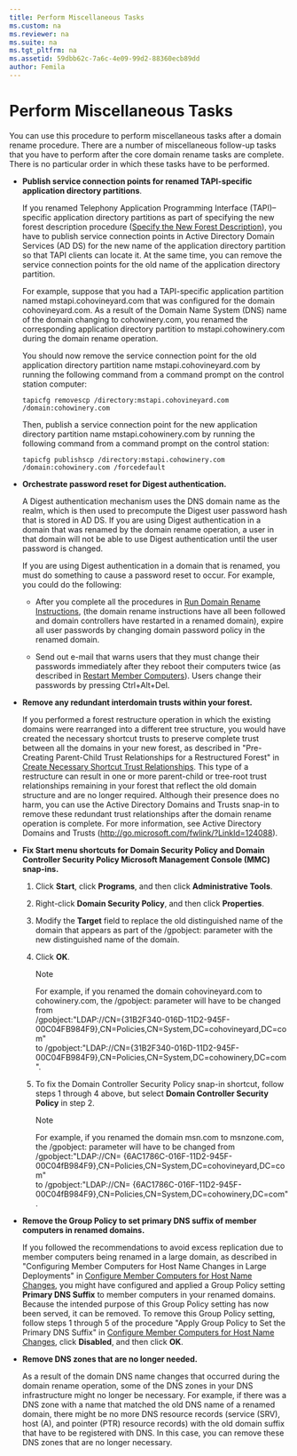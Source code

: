 ```yaml
---
title: Perform Miscellaneous Tasks
ms.custom: na
ms.reviewer: na
ms.suite: na
ms.tgt_pltfrm: na
ms.assetid: 59dbb62c-7a6c-4e09-99d2-88360ecb89dd
author: Femila
---
```

# Perform Miscellaneous Tasks
  You can use this procedure to perform miscellaneous tasks after a domain rename procedure. There are a number of miscellaneous follow\-up tasks that you have to perform after the core domain rename tasks are complete. There is no particular order in which these tasks have to be performed.  
  
-   **Publish service connection points for renamed TAPI\-specific application directory partitions**.  
  
     If you renamed Telephony Application Programming Interface \(TAPI\)–specific application directory partitions as part of specifying the new forest description procedure \([Specify the New Forest Description](../Topic/Specify-the-New-Forest-Description.md)\), you have to publish service connection points in Active Directory Domain Services \(AD DS\) for the new name of the application directory partition so that TAPI clients can locate it. At the same time, you can remove the service connection points for the old name of the application directory partition.  
  
     For example, suppose that you had a TAPI\-specific application partition named mstapi.cohovineyard.com that was configured for the domain cohovineyard.com. As a result of the Domain Name System \(DNS\) name of the domain changing to cohowinery.com, you renamed the corresponding application directory partition to mstapi.cohowinery.com during the domain rename operation.  
  
     You should now remove the service connection point for the old application directory partition name mstapi.cohovineyard.com by running the following command from a command prompt on the control station computer:  
  
    ```  
    tapicfg removescp /directory:mstapi.cohovineyard.com /domain:cohowinery.com  
    ```  
  
     Then, publish a service connection point for the new application directory partition name mstapi.cohowinery.com by running the following command from a command prompt on the control station:  
  
    ```  
    tapicfg publishscp /directory:mstapi.cohowinery.com /domain:cohowinery.com /forcedefault  
    ```  
  
-   **Orchestrate password reset for Digest authentication.**  
  
     A Digest authentication mechanism uses the DNS domain name as the realm, which is then used to precompute the Digest user password hash that is stored in AD DS. If you are using Digest authentication in a domain that was renamed by the domain rename operation, a user in that domain will not be able to use Digest authentication until the user password is changed.  
  
     If you are using Digest authentication in a domain that is renamed, you must do something to cause a password reset to occur. For example, you could do the following:  
  
    -   After you complete all the procedures in [Run Domain Rename Instructions](../Topic/Run-Domain-Rename-Instructions.md), \(the domain rename instructions have all been followed and domain controllers have restarted in a renamed domain\), expire all user passwords by changing domain password policy in the renamed domain.  
  
    -   Send out e\-mail that warns users that they must change their passwords immediately after they reboot their computers twice \(as described in [Restart Member Computers](../Topic/Restart-Member-Computers.md)\). Users change their passwords by pressing Ctrl\+Alt\+Del.  
  
-   **Remove any redundant interdomain trusts within your forest.**  
  
     If you performed a forest restructure operation in which the existing domains were rearranged into a different tree structure, you would have created the necessary shortcut trusts to preserve complete trust between all the domains in your new forest, as described in "Pre\-Creating Parent\-Child Trust Relationships for a Restructured Forest" in [Create Necessary Shortcut Trust Relationships](../Topic/Create-Necessary-Shortcut-Trust-Relationships.md). This type of a restructure can result in one or more parent\-child or tree\-root trust relationships remaining in your forest that reflect the old domain structure and are no longer required. Although their presence does no harm, you can use the Active Directory Domains and Trusts snap\-in to remove these redundant trust relationships after the domain rename operation is complete. For more information, see Active Directory Domains and Trusts \([http:\/\/go.microsoft.com\/fwlink\/?LinkId\=124088](http://go.microsoft.com/fwlink/?LinkId=124088)\).  
  
-   **Fix Start menu shortcuts for Domain Security Policy and Domain Controller Security Policy Microsoft Management Console \(MMC\) snap\-ins.**  
  
    1.  Click **Start**, click **Programs**, and then click **Administrative Tools**.  
  
    2.  Right\-click **Domain Security Policy**, and then click **Properties**.  
  
    3.  Modify the **Target** field to replace the old distinguished name of the domain that appears as part of the \/gpobject: parameter with the new distinguished name of the domain.  
  
    4.  Click **OK**.  
  
        > [!NOTE]  
        >  For example, if you renamed the domain cohovineyard.com to cohowinery.com, the \/gpobject: parameter will have to be changed from  
        > \/gpobject:"LDAP:\/\/CN\={31B2F340\-016D\-11D2\-945F\-00C04FB984F9},CN\=Policies,CN\=System,DC\=cohovineyard,DC\=com"  
        > to \/gpobject:"LDAP:\/\/CN\={31B2F340\-016D\-11D2\-945F\-00C04FB984F9},CN\=Policies,CN\=System,DC\=cohowinery,DC\=com".  
  
    5.  To fix the Domain Controller Security Policy snap\-in shortcut, follow steps 1 through 4 above, but select **Domain Controller Security Policy** in step 2.  
  
        > [!NOTE]  
        >  For example, if you renamed the domain msn.com to msnzone.com, the \/gpobject: parameter will have to be changed from \/gpobject:"LDAP:\/\/CN\= {6AC1786C\-016F\-11D2\-945F\-00C04fB984F9},CN\=Policies,CN\=System,DC\=cohovineyard,DC\=com"  
        > to \/gpobject:"LDAP:\/\/CN\= {6AC1786C\-016F\-11D2\-945F\-00C04fB984F9},CN\=Policies,CN\=System,DC\=cohowinery,DC\=com".  
  
-   **Remove the Group Policy to set primary DNS suffix of member computers in renamed domains.**  
  
     If you followed the recommendations to avoid excess replication due to member computers being renamed in a large domain, as described in "Configuring Member Computers for Host Name Changes in Large Deployments" in [Configure Member Computers for Host Name Changes](../Topic/Configure-Member-Computers-for-Host-Name-Changes.md), you might have configured and applied a Group Policy setting **Primary DNS Suffix** to member computers in your renamed domains. Because the intended purpose of this Group Policy setting has now been served, it can be removed. To remove this Group Policy setting, follow steps 1 through 5 of the procedure "Apply Group Policy to Set the Primary DNS Suffix" in [Configure Member Computers for Host Name Changes](../Topic/Configure-Member-Computers-for-Host-Name-Changes.md), click **Disabled**, and then click **OK**.  
  
-   **Remove DNS zones that are no longer needed.**  
  
     As a result of the domain DNS name changes that occurred during the domain rename operation, some of the DNS zones in your DNS infrastructure might no longer be necessary.  For example, if there was a DNS zone with a name that matched the old DNS name of a renamed domain, there might be no more DNS resource records \(service \(SRV\), host \(A\), and pointer \(PTR\) resource records\) with the old domain suffix that have to be registered with DNS. In this case, you can remove these DNS zones that are no longer necessary.  
  
  
